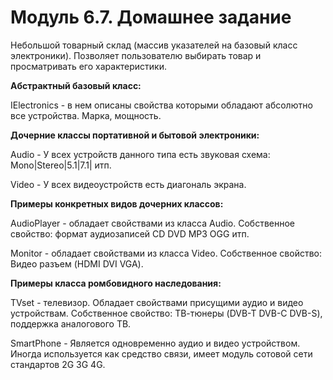 # Модуль 6.7. Домашнее задание

Небольшой товарный склад (массив указателей на базовый класс электроники). Позволяет пользователю выбирать товар и просматривать его характеристики.

**Абстрактный базовый класс:**

IElectronics - в нем описаны свойства которыми обладают абсолютно все устройства. Марка, мощность.

**Дочерние классы портативной и бытовой электроники:**

Audio - У всех устройств данного типа есть звуковая схема: Mono|Stereo|5.1|7.1| итп.

Video - У всех видеоустройств есть диагональ экрана.

**Примеры конкретных видов дочерних классов:**

AudioPlayer - обладает свойствами из класса Audio. Собственное свойство: формат аудиозаписей CD DVD MP3 OGG итп.

Monitor - обладает свойствами из класса Video. Собственное свойство: Видео разъем (HDMI DVI VGA).


**Примеры класса ромбовидного наследования:**

TVset - телевизор. Обладает свойствами присущими аудио и видео устройствам. Собственное свойство: ТВ-тюнеры  (DVB-T DVB-С  DVB-S), поддержка аналогового ТВ.

SmartPhone - Является одновременно аудио и видео устройством. Иногда используется как средство связи, имеет модуль сотовой сети стандартов 2G 3G 4G.